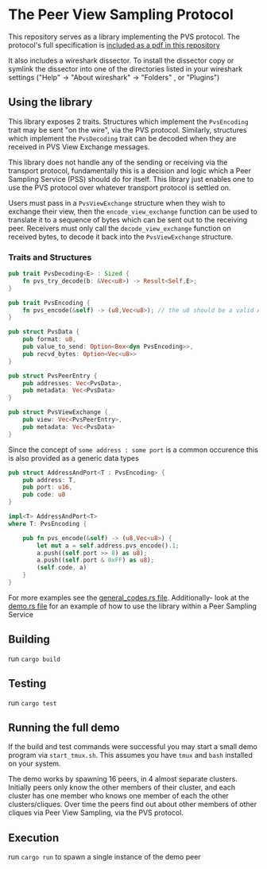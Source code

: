 # The Peer View Sampling Protocol

This repository serves as a library implementing the PVS protocol. The protocol's full specification is [included as a pdf in this repository](./PVS_specification_v1.pdf)

It also includes a wireshark dissector. To install the dissector copy or symlink the dissector into one of the directories listed in your wireshark settings ("Help" -> "About wireshark" -> "Folders" , or "Plugins")

## Using the library

This library exposes 2 traits. Structures which implement the `PvsEncoding` trait may be sent "on the wire", via the PVS protocol. Similarly, structures which implement the `PvsDecoding` trait can be decoded when they are received in PVS View Exchange messages. 

This library does not handle any of the sending or receiving via the transport protocol, fundamentally this is a decision and logic which a Peer Sampling Service (PSS) should do for itself. This library just enables one to use the PVS protocol over whatever transport protocol is settled on.

Users must pass in a `PvsViewExchange` structure when they wish to exchange their view, then the `encode_view_exchange` function can be used to translate it to a sequence of bytes which can be sent out to the receiving peer. Receivers must only call the `decode_view_exchange` function on received bytes, to decode it back into the `PvsViewExchange` structure.

### Traits and Structures

``` rust
pub trait PvsDecoding<E> : Sized {
    fn pvs_try_decode(b: &Vec<u8>) -> Result<Self,E>;
}

pub trait PvsEncoding {
    fn pvs_encode(&self) -> (u8,Vec<u8>); // the u8 should be a valid Address Type from the protocol specification
}

pub struct PvsData {
    pub format: u8,
    pub value_to_send: Option<Box<dyn PvsEncoding>>,
    pub recvd_bytes: Option<Vec<u8>>
}

pub struct PvsPeerEntry {
    pub addresses: Vec<PvsData>,
    pub metadata: Vec<PvsData>
}

pub struct PvsViewExchange {
    pub view: Vec<PvsPeerEntry>,
    pub metadata: Vec<PvsData>
}
```

Since the concept of `some address : some port` is a common occurence this is also provided as a generic data types

``` rust
pub struct AddressAndPort<T : PvsEncoding> {
    pub address: T,
    pub port: u16,
    pub code: u8 
}

impl<T> AddressAndPort<T>
where T: PvsEncoding {

    pub fn pvs_encode(&self) -> (u8,Vec<u8>) {
        let mut a = self.address.pvs_encode().1;
        a.push((self.port >> 8) as u8);
        a.push((self.port & 0xFF) as u8);
        (self.code, a)
    }
}
```

For more examples see the [general_codes.rs file](./src/general_codes.rs). Additionally- look at the [demo.rs file](./src/demo.rs) for an example of how to use the library within a Peer Sampling Service

## Building

run `cargo build`

## Testing

run `cargo test`

## Running the full demo
 If the build and test commands were successful you may start a small demo program via `start_tmux.sh`. This assumes you have `tmux` and `bash` installed on your system.

 The demo works by spawning 16 peers, in 4 almost separate clusters. Initially peers only know the other members of their cluster, and each cluster has one member who knows one member of each the other clusters/cliques. Over time the peers find out about other members of other cliques via Peer View Sampling, via the PVS protocol.

## Execution

run `cargo run` to spawn a single instance of the demo peer